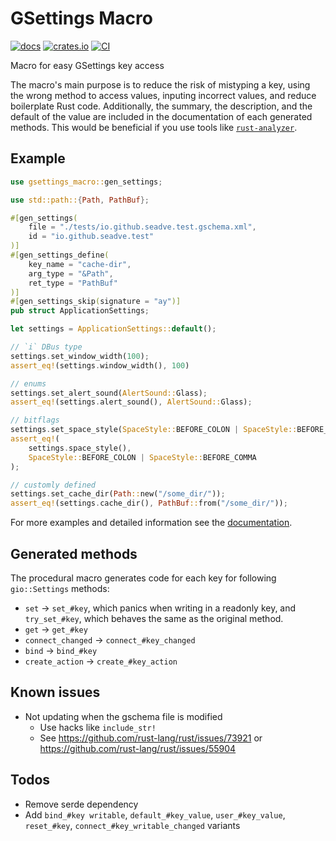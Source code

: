 # GSettings Macro

[![docs](https://docs.rs/gsettings-macro/badge.svg)](https://docs.rs/gsettings-macro/)
[![crates.io](https://img.shields.io/crates/v/gsettings-macro)](https://crates.io/crates/gsettings-macro)
[![CI](https://github.com/SeaDve/gsettings-macro/actions/workflows/ci.yml/badge.svg)](https://github.com/SeaDve/gsettings-macro/actions/workflows/ci.yml)

Macro for easy GSettings key access

The macro's main purpose is to reduce the risk of mistyping a key,
using the wrong method to access values, inputing incorrect values,
and reduce boilerplate Rust code. Additionally, the summary, the
description, and the default of the value are included in the
documentation of each generated methods. This would be beneficial
if you use tools like [`rust-analyzer`](https://rust-analyzer.github.io/).

## Example

```rust
use gsettings_macro::gen_settings;

use std::path::{Path, PathBuf};

#[gen_settings(
    file = "./tests/io.github.seadve.test.gschema.xml",
    id = "io.github.seadve.test"
)]
#[gen_settings_define(
    key_name = "cache-dir",
    arg_type = "&Path",
    ret_type = "PathBuf"
)]
#[gen_settings_skip(signature = "ay")]
pub struct ApplicationSettings;

let settings = ApplicationSettings::default();

// `i` DBus type
settings.set_window_width(100);
assert_eq!(settings.window_width(), 100)

// enums
settings.set_alert_sound(AlertSound::Glass);
assert_eq!(settings.alert_sound(), AlertSound::Glass);

// bitflags
settings.set_space_style(SpaceStyle::BEFORE_COLON | SpaceStyle::BEFORE_COMMA);
assert_eq!(
    settings.space_style(),
    SpaceStyle::BEFORE_COLON | SpaceStyle::BEFORE_COMMA
);

// customly defined
settings.set_cache_dir(Path::new("/some_dir/"));
assert_eq!(settings.cache_dir(), PathBuf::from("/some_dir/"));
```

For more examples and detailed information see the
[documentation](https://seadve.github.io/gsettings-macro/gsettings_macro/attr.gen_settings.html).

## Generated methods

The procedural macro generates code for each key for following
`gio::Settings` methods:

* `set` -> `set_#key`, which panics when writing in a readonly
key, and `try_set_#key`, which behaves the same as the original method.
* `get` -> `get_#key`
* `connect_changed` -> `connect_#key_changed`
* `bind` -> `bind_#key`
* `create_action` -> `create_#key_action`

## Known issues

* Not updating when the gschema file is modified
  * Use hacks like `include_str!`
  * See https://github.com/rust-lang/rust/issues/73921 or https://github.com/rust-lang/rust/issues/55904

## Todos

* Remove serde dependency
* Add `bind_#key writable`, `default_#key_value`, `user_#key_value`, `reset_#key`, `connect_#key_writable_changed` variants
